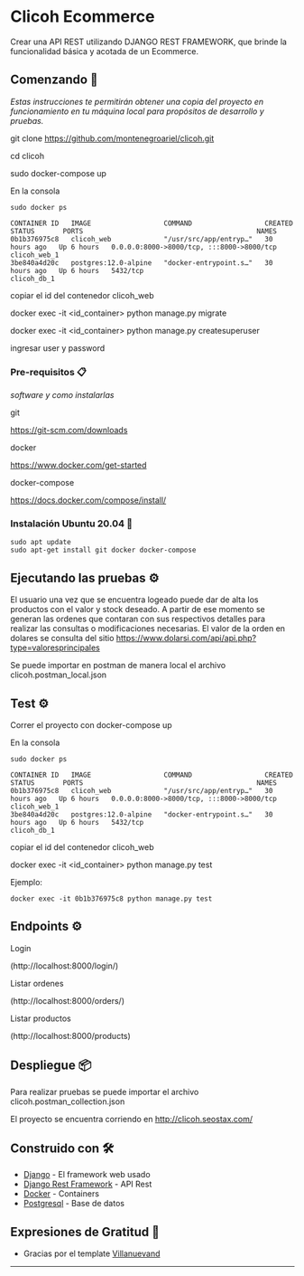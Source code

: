 # Clicoh Ecommerce

Crear una API REST utilizando DJANGO REST FRAMEWORK, que brinde la funcionalidad básica y acotada de un
Ecommerce.

## Comenzando 🚀

_Estas instrucciones te permitirán obtener una copia del proyecto en funcionamiento en tu máquina local para propósitos de desarrollo y pruebas._

git clone https://github.com/montenegroariel/clicoh.git

cd clicoh

sudo docker-compose up

En la consola
```
sudo docker ps

CONTAINER ID   IMAGE                  COMMAND                  CREATED        STATUS       PORTS                                           NAMES
0b1b376975c8   clicoh_web             "/usr/src/app/entryp…"   30 hours ago   Up 6 hours   0.0.0.0:8000->8000/tcp, :::8000->8000/tcp       clicoh_web_1
3be840a4d20c   postgres:12.0-alpine   "docker-entrypoint.s…"   30 hours ago   Up 6 hours   5432/tcp                                        clicoh_db_1

```

copiar el id del contenedor clicoh_web


docker exec -it <id_container> python manage.py migrate

docker exec -it <id_container> python manage.py createsuperuser

ingresar user y password

### Pre-requisitos 📋

_software y como instalarlas_

git

https://git-scm.com/downloads

docker

https://www.docker.com/get-started

docker-compose

https://docs.docker.com/compose/install/


### Instalación Ubuntu 20.04 🔧

```
sudo apt update
sudo apt-get install git docker docker-compose
```

## Ejecutando las pruebas ⚙️

El usuario una vez que se encuentra logeado puede dar de alta los productos con el valor y stock deseado. A partir de ese momento se generan las ordenes que contaran con sus respectivos detalles para realizar las consultas o modificaciones necesarias.
El valor de la orden en dolares se consulta del sitio https://www.dolarsi.com/api/api.php?type=valoresprincipales

Se puede importar en postman de manera local el archivo
clicoh.postman_local.json

## Test ⚙️

Correr el proyecto con docker-compose up

En la consola
```
sudo docker ps

CONTAINER ID   IMAGE                  COMMAND                  CREATED        STATUS       PORTS                                           NAMES
0b1b376975c8   clicoh_web             "/usr/src/app/entryp…"   30 hours ago   Up 6 hours   0.0.0.0:8000->8000/tcp, :::8000->8000/tcp       clicoh_web_1
3be840a4d20c   postgres:12.0-alpine   "docker-entrypoint.s…"   30 hours ago   Up 6 hours   5432/tcp                                        clicoh_db_1
```

copiar el id del contenedor clicoh_web

docker exec -it <id_container> python manage.py test


Ejemplo:

```
docker exec -it 0b1b376975c8 python manage.py test
```


## Endpoints ⚙️

Login

(http://localhost:8000/login/)

Listar ordenes

(http://localhost:8000/orders/)

Listar productos

(http://localhost:8000/products)


## Despliegue 📦

Para realizar pruebas se puede importar el archivo 
clicoh.postman_collection.json

El proyecto se encuentra corriendo en http://clicoh.seostax.com/

## Construido con 🛠️


* [Django](https://www.djangoproject.com/) - El framework web usado
* [Django Rest Framework](https://www.django-rest-framework.org/) - API Rest
* [Docker](https://www.docker.com/) - Containers
* [Postgresql](https://www.postgresql.org/) - Base de datos



## Expresiones de Gratitud 🎁

* Gracias por el template [Villanuevand](https://github.com/Villanuevand)
---
